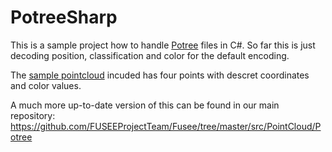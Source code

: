 # PotreeSharp

This is a sample project how to handle [Potree](https://github.com/potree/potree) files in C#. So far this is just decoding position, classification and color for the default encoding.

The [sample pointcloud](https://fuseeprojectteam.github.io/PotreeSharp/AxisCloud/) incuded has four points with descret coordinates and color values.

A much more up-to-date version of this can be found in our main repository: https://github.com/FUSEEProjectTeam/Fusee/tree/master/src/PointCloud/Potree
